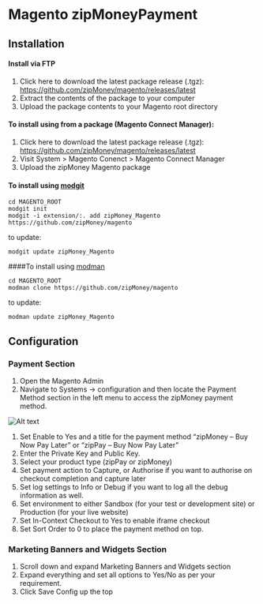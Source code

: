 # Magento zipMoneyPayment
## Installation
#### Install via FTP
1. Click here to download the latest package release (.tgz): https://github.com/zipMoney/magento/releases/latest
2. Extract the contents of the package to your computer
3. Upload the package contents to your Magento root directory

#### To install using from a package (Magento Connect Manager):

1. Click here to download the latest package release (.tgz): https://github.com/zipMoney/magento/releases/latest
2. Visit System > Magento Conenct > Magento Connect Manager
3. Upload the zipMoney Magento package


#### To install using [modgit](https://github.com/jreinke/modgit)

```
cd MAGENTO_ROOT
modgit init
modgit -i extension/:. add zipMoney_Magento https://github.com/zipMoney/magento
```
to update:
```
modgit update zipMoney_Magento
```

####To install using [modman](https://github.com/colinmollenhour/modman)

```
cd MAGENTO_ROOT
modman clone https://github.com/zipMoney/magento
```
to update:
```
modman update zipMoney_Magento
```

## Configuration

### Payment Section 
1. Open the Magento Admin
2. Navigate to Systems -> configuration and then locate the Payment Method section in the left menu
to access the zipMoney payment method.

![Alt text](https://static.zipmoney.com.au/github-images/m1-payment-section.png "Payment Section")

1. Set Enable  to  Yes and a   title   for the payment method  “zipMoney   – Buy   Now Pay Later”  or  “zipPay – Buy   Now Pay Later”
2. Enter the   Private Key and Public  Key.
3. Select   your    product type    (zipPay or  zipMoney)
4. Set  payment action  to  Capture, or  Authorise   if  you want    to  authorise   on  checkout    completion  and capture later
5. Set  log settings    to  Info or Debug if you want to log all the debug information as well.
6. Set  environment to  either  Sandbox (for    your    test    or  development site)   or  Production  (for    your    live    website)
7. Set  In-Context  Checkout    to  Yes to enable iframe checkout
8. Set  Sort    Order   to  0 to place the payment method on top.

### Marketing Banners and Widgets Section

1. Scroll down  and expand  Marketing   Banners and Widgets section
2. Expand   everything  and set all options to Yes/No as per your requirement.
3. Click    Save    Config  up  the top